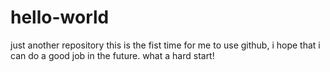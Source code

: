 # hello-world
just another repository
this is the fist time for me to use github, i hope that i can do a good job in the future.
what a hard start!
